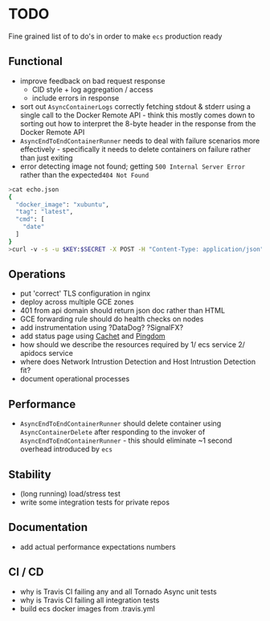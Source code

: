 # TODO

Fine grained list of to do's in order to make ```ecs``` production ready

## Functional

* improve feedback on bad request response
  * CID style + log aggregation / access
  * include errors in response
* sort out ```AsyncContainerLogs``` correctly fetching stdout & stderr
  using a single call to the Docker Remote API - think this mostly comes
  down to sorting out how to interpret the 8-byte header in the response
  from the Docker Remote API
* ```AsyncEndToEndContainerRunner``` needs to deal with failure scenarios
  more effectively - specifically it needs to delete containers on failure
  rather than just exiting
* error detecting image not found; getting ```500 Internal Server Error``` rather than the expected```404 Not Found```
```bash
>cat echo.json
{
  "docker_image": "xubuntu",
  "tag": "latest",
  "cmd": [
    "date"
  ]
}
>curl -v -s -u $KEY:$SECRET -X POST -H "Content-Type: application/json" --data-binary @echo.json $ECS_ENDPOINT/v1.0/tasks
```

## Operations

* put 'correct' TLS configuration in nginx
* deploy across multiple GCE zones
* 401 from api domain should return json doc rather than HTML
* GCE forwarding rule should do health checks on nodes
* add instrumentation using ?DataDog? ?SignalFX?
* add status page using [Cachet](https://docs.cachethq.io/docs/get-started-with-docker)
and [Pingdom](https://www.pingdom.com/)
* how should we describe the resources required by 1/ ecs service 2/ apidocs service
* where does Network Intrustion Detection and Host Intrustion Detection fit?
* document operational processes 

## Performance

* ```AsyncEndToEndContainerRunner``` should delete container using ```AsyncContainerDelete```
  after responding to the invoker of ```AsyncEndToEndContainerRunner``` - this should eliminate
  ~1 second overhead introduced by ```ecs```

## Stability

* (long running) load/stress test
* write some integration tests for private repos

## Documentation

* add actual performance expectations numbers

## CI / CD

* why is Travis CI failing any and all Tornado Async unit tests
* why is Travis CI failing all integration tests
* build ecs docker images from .travis.yml
